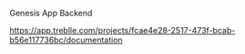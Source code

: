 Genesis App Backend

https://app.treblle.com/projects/fcae4e28-2517-473f-bcab-b56e117736bc/documentation
